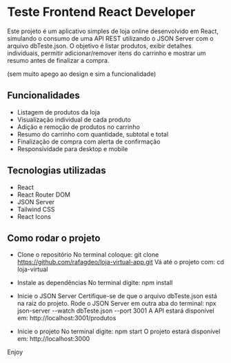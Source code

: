 # Teste Frontend React Developer

Este projeto é um aplicativo simples de loja online desenvolvido em React, simulando o consumo de uma API REST utilizando o JSON Server com o arquivo dbTeste.json. 
O objetivo é listar produtos, exibir detalhes individuais, permitir adicionar/remover itens do carrinho e mostrar um resumo antes de finalizar a compra.

(sem muito apego ao design e sim a funcionalidade)

## Funcionalidades
- Listagem de produtos da loja
- Visualização individual de cada produto
- Adição e remoção de produtos no carrinho
- Resumo do carrinho com quantidade, subtotal e total
- Finalização de compra com alerta de confirmação
- Responsividade para desktop e mobile

## Tecnologias utilizadas
- React
- React Router DOM
- JSON Server
- Tailwind CSS
- React Icons

## Como rodar o projeto
- Clone o repositório
No terminal coloque: git clone https://github.com/rafagdeo/loja-virtual-app.git
Vá até o projeto com: cd loja-virtual

- Instale as dependências
No terminal digite: npm install
- Inicie o JSON Server
Certifique-se de que o arquivo dbTeste.json está na raiz do projeto.
Rode o JSON Server em outra aba do terminal: npx json-server --watch dbTeste.json --port 3001
A API estará disponível em: http://localhost:3001/produtos

- Inicie o projeto
No terminal digite: npm start
O projeto estará disponível em: http://localhost:3000

Enjoy
